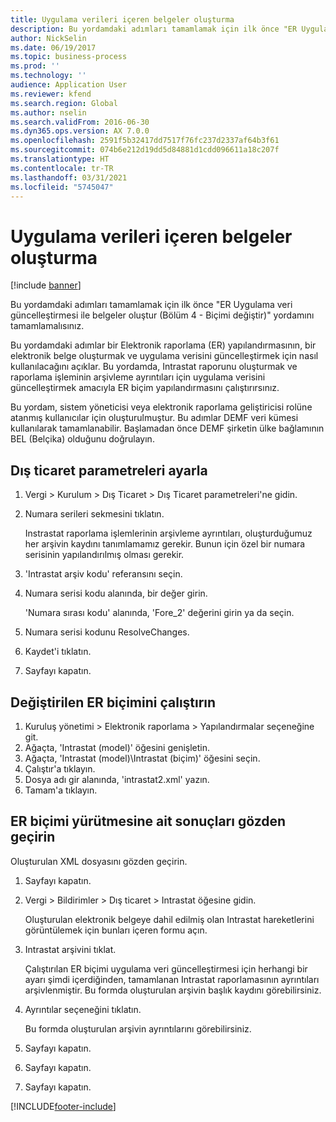 ```yaml
---
title: Uygulama verileri içeren belgeler oluşturma
description: Bu yordamdaki adımları tamamlamak için ilk önce "ER Uygulama veri güncelleştirmesi ile belgeler oluştur (Bölüm 4 - Biçimi değiştir)" yordamını tamamlamalısınız.
author: NickSelin
ms.date: 06/19/2017
ms.topic: business-process
ms.prod: ''
ms.technology: ''
audience: Application User
ms.reviewer: kfend
ms.search.region: Global
ms.author: nselin
ms.search.validFrom: 2016-06-30
ms.dyn365.ops.version: AX 7.0.0
ms.openlocfilehash: 2591f5b32417dd7517f76fc237d2337af64b3f61
ms.sourcegitcommit: 074b6e212d19dd5d84881d1cdd096611a18c207f
ms.translationtype: HT
ms.contentlocale: tr-TR
ms.lasthandoff: 03/31/2021
ms.locfileid: "5745047"
---
```

# <a name="generate-documents-that-have-application-data"></a>Uygulama verileri içeren belgeler oluşturma

[!include [banner](../../includes/banner.md)]

Bu yordamdaki adımları tamamlamak için ilk önce "ER Uygulama veri güncelleştirmesi ile belgeler oluştur (Bölüm 4 - Biçimi değiştir)" yordamını tamamlamalısınız.



Bu yordamdaki adımlar bir Elektronik raporlama (ER) yapılandırmasının, bir elektronik belge oluşturmak ve uygulama verisini güncelleştirmek için nasıl kullanılacağını açıklar. Bu yordamda, Intrastat raporunu oluşturmak ve raporlama işleminin arşivleme ayrıntıları için uygulama verisini güncelleştirmek amacıyla ER biçim yapılandırmasını çalıştırırsınız.



Bu yordam, sistem yöneticisi veya elektronik raporlama geliştiricisi rolüne atanmış kullanıcılar için oluşturulmuştur. Bu adımlar DEMF veri kümesi kullanılarak tamamlanabilir. Başlamadan önce DEMF şirketin ülke bağlamının BEL (Belçika) olduğunu doğrulayın.


## <a name="set-up-foreign-trade-parameters"></a>Dış ticaret parametreleri ayarla
1. Vergi > Kurulum > Dış Ticaret > Dış Ticaret parametreleri'ne gidin.
2. Numara serileri sekmesini tıklatın.

    Instrastat raporlama işlemlerinin arşivleme ayrıntıları, oluşturduğumuz her arşivin kaydını tanımlamamız gerekir. Bunun için özel bir numara serisinin yapılandırılmış olması gerekir.  

3. 'Intrastat arşiv kodu' referansını seçin.
4. Numara serisi kodu alanında, bir değer girin.

    'Numara sırası kodu' alanında, 'Fore_2' değerini girin ya da seçin.  

5. Numara serisi kodunu ResolveChanges.
6. Kaydet'i tıklatın.
7. Sayfayı kapatın.

## <a name="run-modified-er-format"></a>Değiştirilen ER biçimini çalıştırın
1. Kuruluş yönetimi > Elektronik raporlama > Yapılandırmalar seçeneğine git.
2. Ağaçta, 'Intrastat (model)' öğesini genişletin.
3. Ağaçta, 'Intrastat (model)\Intrastat (biçim)' öğesini seçin.
4. Çalıştır'a tıklayın.
5. Dosya adı gir alanında, 'intrastat2.xml' yazın.
6. Tamam'a tıklayın.

## <a name="review-er-format-executions-results"></a>ER biçimi yürütmesine ait sonuçları gözden geçirin
Oluşturulan XML dosyasını gözden geçirin.  
1. Sayfayı kapatın.
2. Vergi > Bildirimler > Dış ticaret > Intrastat öğesine gidin.

    Oluşturulan elektronik belgeye dahil edilmiş olan Intrastat hareketlerini görüntülemek için bunları içeren formu açın.  

3. Intrastat arşivini tıklat.

    Çalıştırılan ER biçimi uygulama veri güncelleştirmesi için herhangi bir ayarı şimdi içerdiğinden, tamamlanan Intrastat raporlamasının ayrıntıları arşivlenmiştir. Bu formda oluşturulan arşivin başlık kaydını görebilirsiniz.  

4. Ayrıntılar seçeneğini tıklatın.

    Bu formda oluşturulan arşivin ayrıntılarını görebilirsiniz.  

5. Sayfayı kapatın.
6. Sayfayı kapatın.
7. Sayfayı kapatın.



[!INCLUDE[footer-include](../../../../includes/footer-banner.md)]